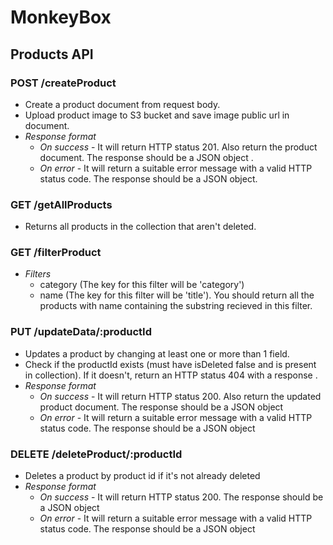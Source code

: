 # MonkeyBox

## Products API 
### POST /createProduct
- Create a product document from request body.
- Upload product image to S3 bucket and save image public url in document.
- _Response format_
  - *On success* - It will return HTTP status 201. Also return the product document. The response should be a JSON object .
  - *On error* - It will return a suitable error message with a valid HTTP status code. The response should be a JSON object.

### GET /getAllProducts
- Returns all products in the collection that aren't deleted.

### GET /filterProduct
  - _Filters_
    - category (The key for this filter will be 'category')
    - name (The key for this filter will be 'title'). You should return all the products with name containing the substring recieved in this filter.

### PUT /updateData/:productId
- Updates a product by changing at least one or more than 1 field.
- Check if the productId exists (must have isDeleted false and is present in collection). If it doesn't, return an HTTP status 404 with a response .
- _Response format_
  - *On success* - It will return HTTP status 200. Also return the updated product document. The response should be a JSON object 
  - *On error* - It will return a suitable error message with a valid HTTP status code. The response should be a JSON object 

### DELETE /deleteProduct/:productId
- Deletes a product by product id if it's not already deleted
- _Response format_
  - *On success* - It will return HTTP status 200. The response should be a JSON object
  - *On error* - It will return a suitable error message with a valid HTTP status code. The response should be a JSON object
